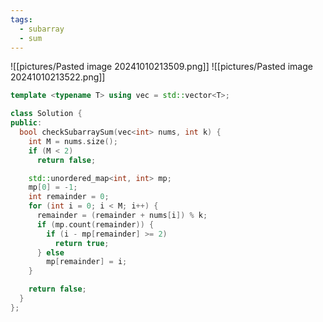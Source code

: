 ```yaml
---
tags:
  - subarray
  - sum
---
```

![[pictures/Pasted image 20241010213509.png]]
![[pictures/Pasted image 20241010213522.png]]


```c++
template <typename T> using vec = std::vector<T>;

class Solution {
public:
  bool checkSubarraySum(vec<int> nums, int k) {
    int M = nums.size();
    if (M < 2)
      return false;

    std::unordered_map<int, int> mp;
    mp[0] = -1;
    int remainder = 0;
    for (int i = 0; i < M; i++) {
      remainder = (remainder + nums[i]) % k;
      if (mp.count(remainder)) {
        if (i - mp[remainder] >= 2)
          return true;
      } else
        mp[remainder] = i;
    }

    return false;
  }
};
```

